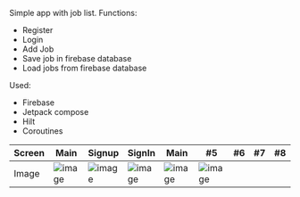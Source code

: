 Simple app with job list.
Functions:
- Register
- Login
- Add Job
- Save job in firebase database
- Load jobs from firebase database

Used:

- Firebase
- Jetpack compose
- Hilt
- Coroutines

Screen | Main | Signup | SignIn | Main | #5 | #6 | #7 | #8 | #9 | #10 | #11
--- | --- | --- | --- |--- |--- |--- |--- |--- |--- |--- |---
Image | ![image](https://github.com/user-attachments/assets/2d69f883-0d8b-4a68-bb56-377c12ef2b4c)| ![image](https://github.com/user-attachments/assets/f2091114-0eda-4bd5-a09d-fd1d93c826ac)| ![image](https://github.com/user-attachments/assets/ebc3a5c2-6980-432f-af20-6acac337e725)| ![image](https://github.com/user-attachments/assets/0e3271c1-d37e-442e-9595-154266d800fe)|![image](https://github.com/user-attachments/assets/8f378ce8-2040-418b-b821-40c8e4e0c8e6)
